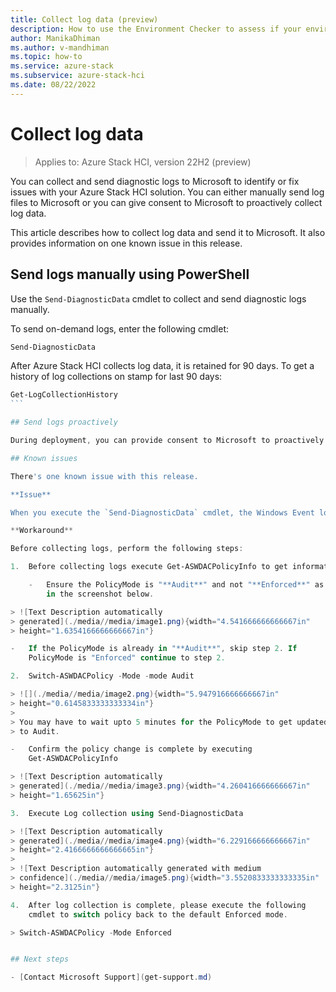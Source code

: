 ```yaml
---
title: Collect log data (preview)
description: How to use the Environment Checker to assess if your environment is ready for deploying Azure Stack HCI.
author: ManikaDhiman
ms.author: v-mandhiman
ms.topic: how-to
ms.service: azure-stack
ms.subservice: azure-stack-hci
ms.date: 08/22/2022
---
```


# Collect log data

> Applies to: Azure Stack HCI, version 22H2 (preview)

You can collect and send diagnostic logs to Microsoft to identify or fix issues with your Azure Stack HCI solution. You can either manually send log files to Microsoft or you can give consent to Microsoft to proactively collect log data.

This article describes how to collect log data and send it to Microsoft. It also provides information on one known issue in this release.

## Send logs manually using PowerShell

Use the `Send-DiagnosticData` cmdlet to collect and send diagnostic logs manually.

To send on-demand logs, enter the following cmdlet:

```powershell
Send-DiagnosticData
```

After Azure Stack HCI collects log data, it is retained for 90 days. To get a history of log collections on stamp for last 90 days:

```powershell
Get-LogCollectionHistory  
```   

## Send logs proactively

During deployment, you can provide consent to Microsoft to proactively collect diagnostic logs from a secure and controlled environment. Proactive log collection is enabled by default. The `-IncludeGetSDDCLogs`parameter is set to `$true` by default, which indicates the proactive log collection is enabled. You can disable proactive log collection to stop Microsoft from collecting logs.

## Known issues

There's one known issue with this release.

**Issue**

When you execute the `Send-DiagnosticData` cmdlet, the Windows Event logs isn't collected by default.

**Workaround**

Before collecting logs, perform the following steps:

1.  Before collecting logs execute Get-ASWDACPolicyInfo to get information about the PolicyMode

    -   Ensure the PolicyMode is "**Audit**" and not "**Enforced**" as
        in the screenshot below.

> ![Text Description automatically
> generated](./media//media/image1.png){width="4.541666666666667in"
> height="1.6354166666666667in"}

-   If the PolicyMode is already in "**Audit**", skip step 2. If
    PolicyMode is "Enforced" continue to step 2.

2.  Switch-ASWDACPolicy -Mode -mode Audit

> ![](./media//media/image2.png){width="5.947916666666667in"
> height="0.6145833333333334in"}
>
> You may have to wait upto 5 minutes for the PolicyMode to get updated
> to Audit.

-   Confirm the policy change is complete by executing
    Get-ASWDACPolicyInfo

> ![Text Description automatically
> generated](./media//media/image3.png){width="4.260416666666667in"
> height="1.65625in"}

3.  Execute Log collection using Send-DiagnosticData

> ![Text Description automatically
> generated](./media//media/image4.png){width="6.229166666666667in"
> height="2.4166666666666665in"}
>
> ![Text Description automatically generated with medium
> confidence](./media//media/image5.png){width="3.5520833333333335in"
> height="2.3125in"}

4.  After log collection is complete, please execute the following
    cmdlet to switch policy back to the default Enforced mode.

> Switch-ASWDACPolicy -Mode Enforced


## Next steps

- [Contact Microsoft Support](get-support.md)